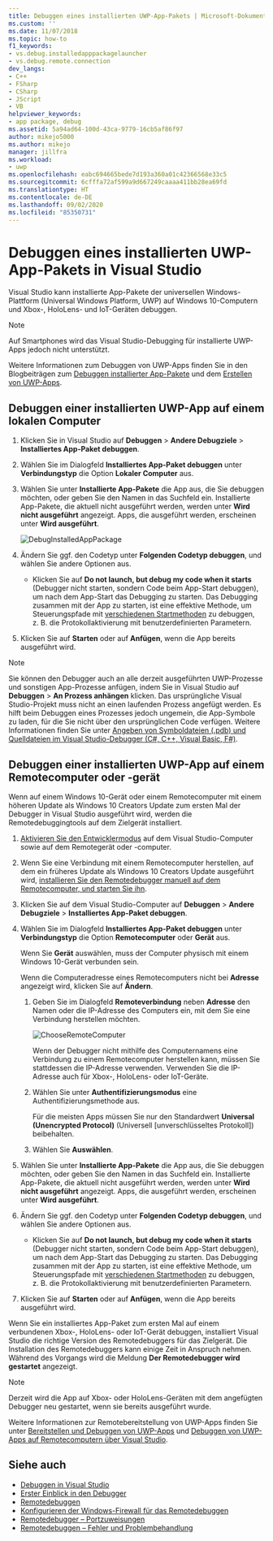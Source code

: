 ```yaml
---
title: Debuggen eines installierten UWP-App-Pakets | Microsoft-Dokumentation
ms.custom: ''
ms.date: 11/07/2018
ms.topic: how-to
f1_keywords:
- vs.debug.installedapppackagelauncher
- vs.debug.remote.connection
dev_langs:
- C++
- FSharp
- CSharp
- JScript
- VB
helpviewer_keywords:
- app package, debug
ms.assetid: 5a94ad64-100d-43ca-9779-16cb5af86f97
author: mikejo5000
ms.author: mikejo
manager: jillfra
ms.workload:
- uwp
ms.openlocfilehash: eabc694665bede7d193a360a01c42366568e33c5
ms.sourcegitcommit: 6cfffa72af599a9d667249caaaa411bb28ea69fd
ms.translationtype: HT
ms.contentlocale: de-DE
ms.lasthandoff: 09/02/2020
ms.locfileid: "85350731"
---
```

# <a name="debug-an-installed-uwp-app-package-in-visual-studio"></a>Debuggen eines installierten UWP-App-Pakets in Visual Studio

Visual Studio kann installierte App-Pakete der universellen Windows-Plattform (Universal Windows Platform, UWP) auf Windows 10-Computern und Xbox-, HoloLens- und IoT-Geräten debuggen.

>[!NOTE]
>Auf Smartphones wird das Visual Studio-Debugging für installierte UWP-Apps jedoch nicht unterstützt.

Weitere Informationen zum Debuggen von UWP-Apps finden Sie in den Blogbeiträgen zum [Debuggen installierter App-Pakete](https://devblogs.microsoft.com/devops/updates-for-debugging-installed-app-packages-in-visual-studio-2015-update-2/) und dem [Erstellen von UWP-Apps](https://devblogs.microsoft.com/visualstudio/universal-windows-apps-targeting-windows-10-anniversary-sdk/).

## <a name="debug-an-installed-uwp-app-on-a-local-machine"></a>Debuggen einer installierten UWP-App auf einem lokalen Computer

1. Klicken Sie in Visual Studio auf **Debuggen** > **Andere Debugziele** > **Installiertes App-Paket debuggen**.

1. Wählen Sie im Dialogfeld **Installiertes App-Paket debuggen** unter **Verbindungstyp** die Option **Lokaler Computer** aus.

1. Wählen Sie unter **Installierte App-Pakete** die App aus, die Sie debuggen möchten, oder geben Sie den Namen in das Suchfeld ein. Installierte App-Pakete, die aktuell nicht ausgeführt werden, werden unter **Wird nicht ausgeführt** angezeigt. Apps, die ausgeführt werden, erscheinen unter **Wird ausgeführt**.

   ![DebugInstalledAppPackage](../debugger/media/debug-installed-app-pkg.png "DebugInstalledAppPackage")

1. Ändern Sie ggf. den Codetyp unter **Folgenden Codetyp debuggen**, und wählen Sie andere Optionen aus.
   - Klicken Sie auf **Do not launch, but debug my code when it starts** (Debugger nicht starten, sondern Code beim App-Start debuggen), um nach dem App-Start das Debugging zu starten. Das Debugging zusammen mit der App zu starten, ist eine effektive Methode, um Steuerungspfade mit [verschiedenen Startmethoden](/windows/uwp/xbox-apps/automate-launching-uwp-apps) zu debuggen, z. B. die Protokollaktivierung mit benutzerdefinierten Parametern.

1. Klicken Sie auf **Starten** oder auf **Anfügen**, wenn die App bereits ausgeführt wird.

> [!NOTE]
> Sie können den Debugger auch an alle derzeit ausgeführten UWP-Prozesse und sonstigen App-Prozesse anfügen, indem Sie in Visual Studio auf **Debuggen** > **An Prozess anhängen** klicken. Das ursprüngliche Visual Studio-Projekt muss nicht an einen laufenden Prozess angefügt werden. Es hilft beim Debuggen eines Prozesses jedoch ungemein, die App-Symbole zu laden, für die Sie nicht über den ursprünglichen Code verfügen. Weitere Informationen finden Sie unter [Angeben von Symboldateien (.pdb) und Quelldateien im Visual Studio-Debugger (C#, C++, Visual Basic, F#)](specify-symbol-dot-pdb-and-source-files-in-the-visual-studio-debugger.md).

## <a name="debug-an-installed-uwp-app-on-a-remote-computer-or-device"></a><a name="remote"></a> Debuggen einer installierten UWP-App auf einem Remotecomputer oder -gerät

Wenn auf einem Windows 10-Gerät oder einem Remotecomputer mit einem höheren Update als Windows 10 Creators Update zum ersten Mal der Debugger in Visual Studio ausgeführt wird, werden die Remotedebuggingtools auf dem Zielgerät installiert.

1. [Aktivieren Sie den Entwicklermodus](/windows/uwp/get-started/enable-your-device-for-development) auf dem Visual Studio-Computer sowie auf dem Remotegerät oder -computer.

1. Wenn Sie eine Verbindung mit einem Remotecomputer herstellen, auf dem ein früheres Update als Windows 10 Creators Update ausgeführt wird, [installieren Sie den Remotedebugger manuell auf dem Remotecomputer, und starten Sie ihn](../debugger/remote-debugging.md).

1. Klicken Sie auf dem Visual Studio-Computer auf **Debuggen** > **Andere Debugziele** > **Installiertes App-Paket debuggen**.

1. Wählen Sie im Dialogfeld **Installiertes App-Paket debuggen** unter **Verbindungstyp** die Option **Remotecomputer** oder **Gerät** aus.

   Wenn Sie **Gerät** auswählen, muss der Computer physisch mit einem Windows 10-Gerät verbunden sein.

   Wenn die Computeradresse eines Remotecomputers nicht bei **Adresse** angezeigt wird, klicken Sie auf **Ändern**.

   1. Geben Sie im Dialogfeld **Remoteverbindung** neben **Adresse** den Namen oder die IP-Adresse des Computers ein, mit dem Sie eine Verbindung herstellen möchten.

      ![ChooseRemoteComputer](../debugger/media/debug-remote-app-pkg.png "ChooseRemoteComputer")

      Wenn der Debugger nicht mithilfe des Computernamens eine Verbindung zu einem Remotecomputer herstellen kann, müssen Sie stattdessen die IP-Adresse verwenden. Verwenden Sie die IP-Adresse auch für Xbox-, HoloLens- oder IoT-Geräte.
   1. Wählen Sie unter **Authentifizierungsmodus** eine Authentifizierungsmethode aus.

      Für die meisten Apps müssen Sie nur den Standardwert **Universal (Unencrypted Protocol)** (Universell [unverschlüsseltes Protokoll]) beibehalten.
   1. Wählen Sie **Auswählen**.

1. Wählen Sie unter **Installierte App-Pakete** die App aus, die Sie debuggen möchten, oder geben Sie den Namen in das Suchfeld ein. Installierte App-Pakete, die aktuell nicht ausgeführt werden, werden unter **Wird nicht ausgeführt** angezeigt. Apps, die ausgeführt werden, erscheinen unter **Wird ausgeführt**.

1. Ändern Sie ggf. den Codetyp unter **Folgenden Codetyp debuggen**, und wählen Sie andere Optionen aus.
   - Klicken Sie auf **Do not launch, but debug my code when it starts** (Debugger nicht starten, sondern Code beim App-Start debuggen), um nach dem App-Start das Debugging zu starten. Das Debugging zusammen mit der App zu starten, ist eine effektive Methode, um Steuerungspfade mit [verschiedenen Startmethoden](/windows/uwp/xbox-apps/automate-launching-uwp-apps) zu debuggen, z. B. die Protokollaktivierung mit benutzerdefinierten Parametern.

1. Klicken Sie auf **Starten** oder auf **Anfügen**, wenn die App bereits ausgeführt wird.

Wenn Sie ein installiertes App-Paket zum ersten Mal auf einem verbundenen Xbox-, HoloLens- oder IoT-Gerät debuggen, installiert Visual Studio die richtige Version des Remotedebuggers für das Zielgerät. Die Installation des Remotedebuggers kann einige Zeit in Anspruch nehmen. Während des Vorgangs wird die Meldung **Der Remotedebugger wird gestartet** angezeigt.

>[!NOTE]
>Derzeit wird die App auf Xbox- oder HoloLens-Geräten mit dem angefügten Debugger neu gestartet, wenn sie bereits ausgeführt wurde.

Weitere Informationen zur Remotebereitstellung von UWP-Apps finden Sie unter [Bereitstellen und Debuggen von UWP-Apps](/windows/uwp/debug-test-perf/deploying-and-debugging-uwp-apps#advanced-remote-deployment-options) und [Debuggen von UWP-Apps auf Remotecomputern über Visual Studio](run-windows-store-apps-on-a-remote-machine.md).

## <a name="see-also"></a>Siehe auch

- [Debuggen in Visual Studio](../debugger/index.yml)
- [Erster Einblick in den Debugger](../debugger/debugger-feature-tour.md)
- [Remotedebuggen](../debugger/remote-debugging.md)
- [Konfigurieren der Windows-Firewall für das Remotedebuggen](../debugger/configure-the-windows-firewall-for-remote-debugging.md)
- [Remotedebugger – Portzuweisungen](../debugger/remote-debugger-port-assignments.md)
- [Remotedebuggen – Fehler und Problembehandlung](../debugger/remote-debugging-errors-and-troubleshooting.md)